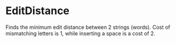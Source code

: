 # EditDistance

Finds the minimum edit distance between 2 strings (words).
Cost of mismatching letters is 1, while inserting a space is a cost of 2.

